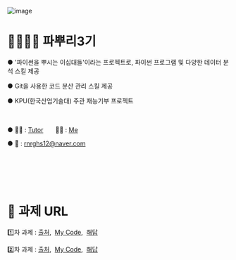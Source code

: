 ![image](https://user-images.githubusercontent.com/29548128/71769266-43433580-2f62-11ea-8d41-ae40f21f8c50.png)




# 👨‍👨‍👧‍👧 파뿌리3기 

● '파이썬을 뿌시는 이십대들'이라는 프로젝트로, 파이썬 프로그램 및 다양한 데이터 분석 스킬 제공

● Git을 사용한 코드 분산 관리 스킬 제공

● KPU(한국산업기술대) 주관 재능기부 프로젝트 <br/><br/><br/>

● 👨‍🏫 : [Tutor](https://github.com/koptimizer) &nbsp;&nbsp;&nbsp;&nbsp;&nbsp; 👨‍💻 : [Me](https://github.com/SeungWoo1120) 

● 💌 : rnrghs12@naver.com <br/><br/><br/><br/><br/><br/>     





# 🎯 과제 URL 

1️⃣차 과제 : [출처](https://github.com/koptimizer/Python_Breakers/blob/master/season3/quest/2%EC%A3%BC%EC%B0%A8%ED%80%98%EC%8A%A4%ED%8A%B8.md), &nbsp;[My Code](https://github.com/SeungWoo1120/python_study/blob/master/%ED%8C%8C%EB%BF%8C%EB%A6%AC%201%EC%A3%BC%EC%B0%A8%20%EA%B3%BC%EC%A0%9C.ipynb), &nbsp;[해답](https://github.com/koptimizer/Python_Breakers/blob/master/season3/quest/2%EC%A3%BC%EC%B0%A8%ED%80%98%EC%8A%A4%ED%8A%B8%ED%95%B4%EB%8B%B5.ipynb)

2️⃣차 과제 : [출처](https://github.com/koptimizer/Python_Breakers/blob/master/season3/quest/3%EC%A3%BC%EC%B0%A8%ED%80%98%EC%8A%A4%ED%8A%B8.md), &nbsp;[My Code](https://github.com/SeungWoo1120/python_study/blob/master/%ED%8C%8C%EB%BF%8C%EB%A6%AC%202%EC%A3%BC%EC%B0%A8%20%EA%B3%BC%EC%A0%9C.ipynb), &nbsp;[해답](https://github.com/koptimizer/Python_Breakers/blob/master/season3/quest/3%EC%A3%BC%EC%B0%A8_%ED%80%98%EC%8A%A4%ED%8A%B8_%ED%95%B4%EB%8B%B5.ipynb)
